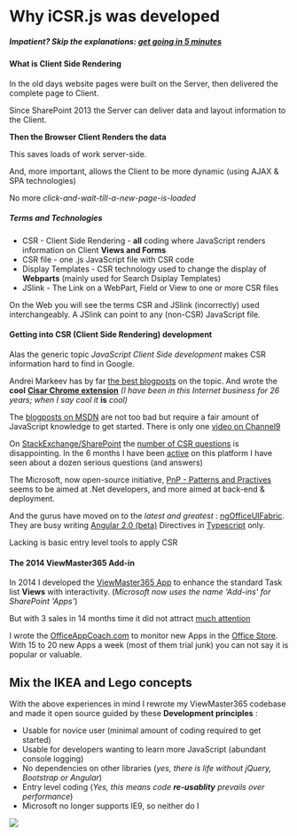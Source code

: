 # Why iCSR.js was developed

##### Impatient? Skip the explanations: [get going in 5 minutes](CSR-5-minute-quickstart.md)

#### What is Client Side Rendering

In the old days website pages were built on the Server,
then delivered the complete page to Client.

Since SharePoint 2013 the Server can deliver data and layout information to the Client.

**Then the Browser Client Renders the data**

This saves loads of work server-side.

And, more important, allows the Client to be more dynamic (using AJAX & SPA technologies)

No more *click-and-wait-till-a-new-page-is-loaded*

##### Terms and Technologies

* CSR - Client Side Rendering - **all** coding where JavaScript renders information on Client **Views and Forms**
* CSR file - one .js JavaScript file with CSR code
* Display Templates - CSR technology used to change the display of **Webparts** (mainly used for Search Dsiplay Templates)
* JSlink - The Link on a WebPart, Field or View to one or more CSR files

On the Web you will see the terms CSR and JSlink (incorrectly) used interchangeably. A JSlink can point to any (non-CSR) JavaScript file.

#### Getting into CSR (Client Side Rendering) development

Alas the generic topic *JavaScript Client Side development* makes CSR information hard to find in Google.

Andrei Markeev has by far [the best blogposts](http://www.codeproject.com/Articles/amarkeev#Article) on the topic. And wrote the **cool** [**Cisar Chrome extension**](https://chrome.google.com/webstore/detail/cisar/nifbdojdggkboiifaklkamfpjcmgafpo?hl=en) *(I have been in this Internet business for 26 years; when I say cool it*  **is** *cool)*

The [blogposts on MSDN](https://code.msdn.microsoft.com/sharepoint/Client-side-rendering-JS-2ed3538a) are not too bad but require a fair amount of JavaScript knowledge to get started. There is only one [video on Channel9](https://channel9.msdn.com/blogs/OfficeDevPnP/Client-Side-Rendering)

On [StackExchange/SharePoint](http://sharepoint.stackexchange.com/) the [number of CSR questions](http://sharepoint.stackexchange.com/search?tab=newest&q=csr) is disappointing. In the 6 months I have been [active](http://sharepoint.stackexchange.com/users/32871/danny-engelman) on this platform I have seen about a dozen serious questions (and answers)

The Microsoft, now open-source initiative, [PnP - Patterns and Practives](http://dev.office.com/patterns-and-practices) seems to be aimed at .Net developers, and more aimed at back-end & deployment.

And the gurus have moved on to the *latest and greatest* : [ngOfficeUIFabric](https://github.com/ngOfficeUIFabric/ng-officeuifabric).
They are busy writing [Angular 2.0 (beta)](https://angular.io/) Directives in [Typescript](http://www.typescriptlang.org/) only.

Lacking is basic entry level tools to apply CSR

#### The 2014 ViewMaster365 Add-in

In 2014 I developed the [ViewMaster365 App](http://ViewMaster365.com) to enhance the standard Task list **Views** with interactivity. (*Microsoft now uses the name 'Add-ins' for SharePoint 'Apps'*)

But with 3 sales in 14 months time it did not attract [much attention](http://i.imgur.com/erOISIe.jpg)

I wrote the [OfficeAppCoach.com](http://officeappcoach.com/) to monitor new Apps in the [Office Store](https://store.office.com/). With 15 to 20 new Apps a week (most of them trial junk) you can not say it is popular or valuable.

## Mix the IKEA and Lego concepts

With the above experiences in mind I rewrote my ViewMaster365 codebase and made it open source guided by these **Development principles** :

* Usable for novice user (minimal amount of coding required to get started)
* Usable for developers wanting to learn more JavaScript (abundant console logging)
* No dependencies on other libraries (*yes, there is life without jQuery, Bootstrap or Angular*)
* Entry level coding (*Yes, this means code **re-usablity** prevails over performance*)
* Microsoft no longer supports IE9, so neither do I


![](http://i.imgur.com/TKbGDpS.jpg)
